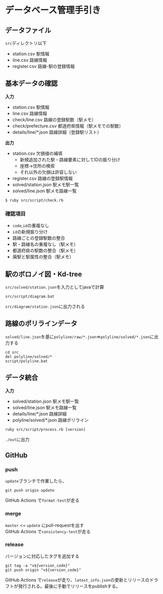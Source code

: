 # データベース管理手引き


## データファイル
`src`ディレクトリ以下

- station.csv 駅情報
- line.csv 路線情報 
- register.csv 路線-駅の登録情報


## 基本データの確認

**入力**
- station.csv 駅情報
- line.csv 路線情報
- check/line.csv 路線の登録駅数（駅メモ）
- check/prefecture.csv 都道府県情報（駅メモでの駅数）
- details/line/*.json 路線詳細（登録駅リスト）

**出力**
- station.csv 欠損値の補填  
    - 新規追加された駅・路線要素に対してIDの振り分け
    - 座標->住所の検索
    - それ以外の欠損は許容しない
- register.csv 路線の登録駅情報
- solved/station.json 駅メモ駅一覧
- solved/line.json 駅メモ路線一覧

```
$ ruby src/script/check.rb
```

### 確認項目
- `code`,`id`の重複なし
- `id`の新規振り分け
- 路線ごとの登録駅数の整合
- 駅・路線名の重複なし（駅メモ）
- 都道府県の駅数の整合（駅メモ）
- 廃駅と駅属性の整合（駅メモ）



## 駅のボロノイ図・Kd-tree

`src/solved/station.json`を入力としてjavaで計算  

```
src/script/diagram.bat
```

`src/diagram/station.json`に出力される

## 路線のポリラインデータ

`solved/line.json`を基に`polyline/raw/*.json`=>`polyline/solved/*.json`に出力する

```
cd src
del polyline/solved/*
script/polyline.bat
```

## データ統合


**入力**
- solved/station.json 駅メモ駅一覧
- solved/line.json 駅メモ路線一覧
- details/line/*.json 路線詳細
- polyline/solved/*.json 路線ポリライン
```
ruby src/script/process.rb [version]
```

`./out`に出力

## GitHub

### push

`update`ブランチで作業したら、

```
git push origin update
```

GitHub Actions で`format-test`が走る

### merge

`master` <= `update` にpull-requestを出す  
GitHub Actions で`consistency-test`が走る

### release

バージョンに対応したタグを追加する
```
git tag -a "v${version_code}"
git push origin "v${version_code}"
```

GitHub Actions で`release`が走り、`latest_info.json`の更新とリリースのドラフトが発行される。最後に手動でリリースをpublishする。